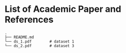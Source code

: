 # List of Academic Paper and References

```
.
├── README.md
└── ds_1.pdf        # dataset 1
└── ds_2.pdf        # dataset 3
```
